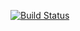 [![Build Status](http://afc6-84-14-169-130.ngrok.io/buildStatus/icon?job=deployment)](http://afc6-84-14-169-130.ngrok.io/job/deployment/)
